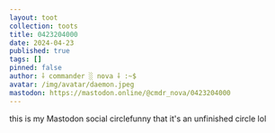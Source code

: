```yaml
---
layout: toot
collection: toots
title: 0423204000
date: 2024-04-23
published: true
tags: []
pinned: false
author: ⸸ commander ░ nova ⸸ :~$
avatar: /img/avatar/daemon.jpeg
mastodon: https://mastodon.online/@cmdr_nova/0423204000
---
```


this is my Mastodon social circlefunny that it's an unfinished circle lol
